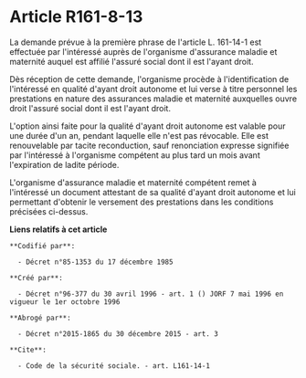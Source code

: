 # Article R161-8-13

La demande prévue à la première phrase de l'article L. 161-14-1 est effectuée par l'intéressé auprès de l'organisme
d'assurance maladie et maternité auquel est affilié l'assuré social dont il est l'ayant droit.

Dès réception de cette demande, l'organisme procède à l'identification de l'intéressé en qualité d'ayant droit autonome et
lui verse à titre personnel les prestations en nature des assurances maladie et maternité auxquelles ouvre droit l'assuré
social dont il est l'ayant droit.

L'option ainsi faite pour la qualité d'ayant droit autonome est valable pour une durée d'un an, pendant laquelle elle n'est
pas révocable. Elle est renouvelable par tacite reconduction, sauf renonciation expresse signifiée par l'intéressé à
l'organisme compétent au plus tard un mois avant l'expiration de ladite période.

L'organisme d'assurance maladie et maternité compétent remet à l'intéressé un document attestant de sa qualité d'ayant droit
autonome et lui permettant d'obtenir le versement des prestations dans les conditions précisées ci-dessus.

**Liens relatifs à cet article**

	**Codifié par**:

	  - Décret n°85-1353 du 17 décembre 1985

	**Créé par**:

	  - Décret n°96-377 du 30 avril 1996 - art. 1 () JORF 7 mai 1996 en vigueur le 1er octobre 1996

	**Abrogé par**:

	  - Décret n°2015-1865 du 30 décembre 2015 - art. 3

	**Cite**:

	  - Code de la sécurité sociale. - art. L161-14-1
